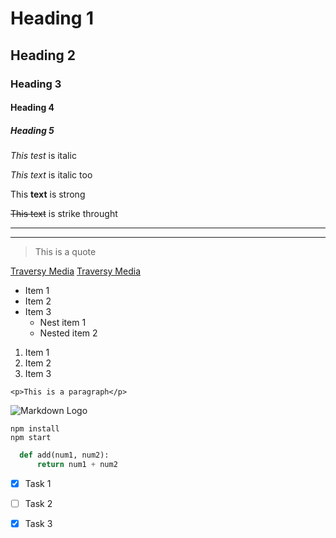 <!-- Headings -->

# Heading 1
## Heading 2
### Heading 3
#### Heading 4
##### Heading 5


<!-- Italics -->
*This test* is italic

_This text_ is italic too


<!-- strong -->

This **text** is strong


<!-- StrikeThrough -->
~~This text~~ is strike throught

<!-- Horizontal lines -->
---
___

<!-- Blockquote -->
> This is a quote

<!-- Links -->
[Traversy Media](www.traversymedia.com)
[Traversy Media](www.traversymedia.com, "traversey")


<!-- UL -->
* Item 1
* Item 2
* Item 3
  * Nest item 1
  * Nested item 2

<!-- OL -->
1. Item 1
2. Item 2
3. Item 3

<!-- Inline Code block -->
`<p>This is a paragraph</p>`

<!-- Image -->
![Markdown Logo](https://markdown-here.com/img/icon256.ng)


<!-- Github Markdown -->

<!-- Code Blocks -->

```
npm install
npm start
```

```python
  def add(num1, num2):
      return num1 + num2

```

<!-- Task List -->
* [x] Task 1
* [ ] Task 2
* [x] Task 3





























